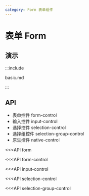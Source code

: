 ```yaml
---
category: Form 表单组件
---
```


# 表单 Form

## 演示

:::include

basic.md

:::

## API

- 表单控件 form-control
- 输入控件 input-control
- 选择控件 selection-control
- 选择组控件 selection-group-control
- 原生控件 native-control

<<<API form

<<<API form-control

<<<API input-control

<<<API selection-control

<<<API selection-group-control